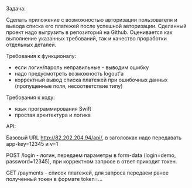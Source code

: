 Задача:

Сделать приложение с возможностью авторизации пользователя и вывода списка его платежей после успешной авторизации.
Сделанный проект надо выгрузить в репозиторий на Github.
Оценивается как выполнение указанных требований, так и качество проработки отдельных деталей.

Требования к функционалу:
- если логин/пароль неправильные - выводим ошибку
- надо предусмотреть возможность logout'а
- корректный вывод списка платежей при ошибочных данных (пропущенные поля, несоответствие типу)

Требования к коду:
- язык программирования Swift
- простая архитектура и логика

API:

Базовый URL http://82.202.204.94/api/, в заголовках надо передавать app-key=12345 и v=1

POST /login - логин, передаем параметры в form-data (login=demo, password=12345), при корректном запросе в ответ приходит токен.

GET /payments - список платежей, для запроса передаем ранее полученный токен в формате token=...
